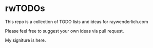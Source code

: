 # rwTODOs


This repo is a collection of TODO lists and ideas for raywenderlich.com

Please feel free to suggest your own ideas via pull request.

My signiture is here.
